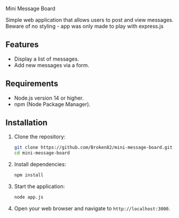  Mini Message Board

 Simple web application that allows users to post and view messages. Beware of no styling - app was only made to play with express.js 

## Features

- Display a list of messages.
- Add new messages via a form.

## Requirements

- Node.js version 14 or higher.
- npm (Node Package Manager).

## Installation

1. Clone the repository:
   ```bash
   git clone https://github.com/Broken82/mini-message-board.git
   cd mini-message-board
   ```

2. Install dependencies:
   ```bash
   npm install
   ```

3. Start the application:
   ```bash
   node app.js
   ```

4. Open your web browser and navigate to `http://localhost:3000`.
